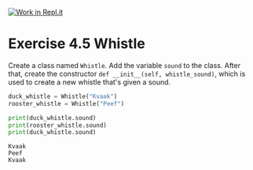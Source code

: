 [![Work in Repl.it](https://classroom.github.com/assets/work-in-replit-14baed9a392b3a25080506f3b7b6d57f295ec2978f6f33ec97e36a161684cbe9.svg)](https://classroom.github.com/online_ide?assignment_repo_id=4833726&assignment_repo_type=AssignmentRepo)
# Exercise 4.5 Whistle

Create a class named `Whistle`. Add the variable `sound` to the class. After that, create the constructor `def __init__(self, whistle_sound)`, which is used to create a new whistle that's given a sound.

```python
duck_whistle = Whistle("Kvaak")
rooster_whistle = Whistle("Peef")

print(duck_whistle.sound)
print(rooster_whistle.sound)
print(duck_whistle.sound)
```

```plaintext
Kvaak
Peef
Kvaak
```
